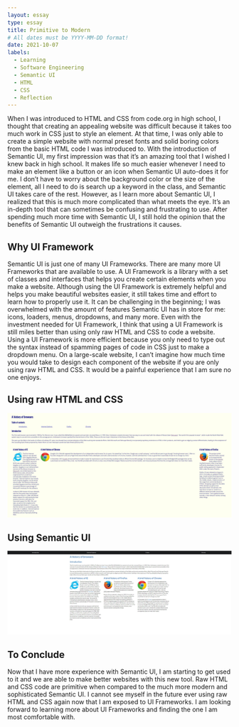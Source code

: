 ```yaml
---
layout: essay
type: essay
title: Primitive to Modern
# All dates must be YYYY-MM-DD format!
date: 2021-10-07
labels:
  - Learning
  - Software Engineering
  - Semantic UI
  - HTML
  - CSS
  - Reflection
---
```



  When I was introduced to HTML and CSS from code.org in high school, I thought that creating an appealing website was difficult because it takes too much work in CSS just to style an element. At that time, I was only able to create a simple website with normal preset fonts and solid boring colors from the basic HTML code I was introduced to. With the introduction of Semantic UI, my first impression was that it’s an amazing tool that I wished I knew back in high school. It makes life so much easier whenever I need to make an element like a button or an icon when Semantic UI auto-does it for me. I don’t have to worry about the background color or the size of the element, all I need to do is search up a keyword in the class, and Semantic UI takes care of the rest. However, as I learn more about Semantic UI, I realized that this is much more complicated than what meets the eye. It’s an in-depth tool that can sometimes be confusing and frustrating to use. After spending much more time with Semantic UI, I still hold the opinion that the benefits of Semantic UI outweigh the frustrations it causes.  

## Why UI Framework
  Semantic UI is just one of many UI Frameworks. There are many more UI Frameworks that are available to use. A UI Framework is a library with a set of classes and interfaces that helps you create certain elements when you make a website. Although using the UI Framework is extremely helpful and helps you make beautiful websites easier, it still takes time and effort to learn how to properly use it. It can be challenging in the beginning; I was overwhelmed with the amount of features Semantic UI has in store for me: icons, loaders, menus, dropdowns, and many more. Even with the investment needed for UI Framework, I think that using a UI Framework is still miles better than using only raw HTML and CSS to code a website. Using a UI Framework is more efficient because you only need to type out the syntax instead of spamming pages of code in CSS just to make a dropdown menu. On a large-scale website, I can’t imagine how much time you would take to design each component of the website if you are only using raw HTML and CSS. It would be a painful experience that I am sure no one enjoys. 

<h2>Using raw HTML and CSS</h2>
<img class="ui image" src="../images/ui2.jpg">

<h2>Using Semantic UI</h2>
<img class="ui image" src="../images/ui1.jpg">

## To Conclude
  Now that I have more experience with Semantic UI, I am starting to get used to it and we are able to make better websites with this new tool. Raw HTML and CSS code are primitive when compared to the much more modern and sophisticated Semantic UI. I cannot see myself in the future ever using raw HTML and CSS again now that I am exposed to UI Frameworks. I am looking forward to learning more about UI Frameworks and finding the one I am most comfortable with.
